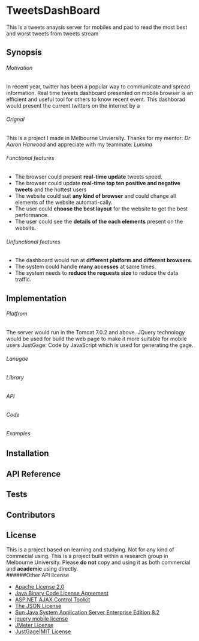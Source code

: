 # TweetsDashBoard
This is a tweets anaysis server for mobiles and pad to read the most best and worst tweets from tweets stream

## Synopsis
###### Motivation
In recent year, twitter has been a popular way to communicate and spread information. Real time tweets dashboard presented on mobile browser is an efficient and useful tool for others to know recent event. This dashborad would present the current twitters on the internet by a 
###### Orignal
This is a project I made in Melbourne Unviersity. Thanks for my mentor: *Dr Aaron Harwood* and appreciate with my teammate: *Lumina*
###### Functional features
- The browser could present **real-time update** tweets speed.
- The browser could update **real-time top ten positive and negative tweets** and the hottest users
- The website could suit **any kind of browser** and could change all elements of the website automati-cally.
- The user could **choose the best layout** for the website to get the best performance.
- The user could see the **details of the each elements** present on the website.
###### Unfunctional features
- The dashboard would run at **different platform and different browsers**.
- The system could handle **many accesses** at same times.
- The system needs to **reduce the requests size** to reduce the data traffic.

## Implementation
###### Platfrom
The server would run in the Tomcat 7.0.2 and above.
JQuery technology would be used for build the web page to make it more suitable for mobile users
JustGage: Code by JavaScript which is used for generating the gage.
###### Lanugae
###### Library
###### API
###### Code
###### Examples


## Installation


## API Reference


## Tests


## Contributors


## License
This is a project based on learning and studying. Not for any kind of commecial using. This is a project built within a research group in Melbourne University. Please **do not** copy and using it as both commercial and **academic** using directly.  
######Other API license
- [Apache License 2.0](http://www.apache.org/licenses/LICENSE-2.0.txt)
- [Java Binary Code License Agreement](http://www.oracle.com/technetwork/java/javase/terms/license/index.html)
- [ASP.NET AJAX Control Toolkit](http://ajaxcontroltoolkit.codeplex.com/license)
- [The JSON License](http://www.json.org/license.html)
- [Sun Java System Application Server Enterprise Edition 8.2](http://www.oracle.com/technetwork/java/javaee/as8-149814.txt)
- [jquery mobile license](https://jquery.org/license/)
- [JMeter License](http://jmeter.apache.org/)
- [JustGage|MIT License](http://opensource.org/licenses/mit-license.php)


